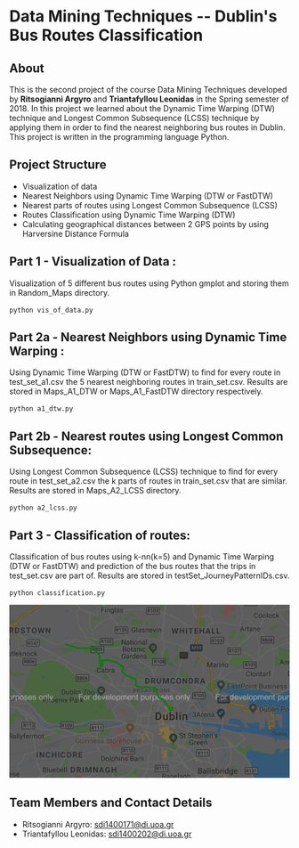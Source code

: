 # Data Mining Techniques -- Dublin's Bus Routes Classification
## About

This is the second project of the course Data Mining Techniques developed by **Ritsogianni Argyro** and **Triantafyllou Leonidas** in the Spring semester of 2018. In this project we learned about the Dynamic Time Warping (DTW) technique and Longest Common Subsequence (LCSS) technique by applying them in order to find the nearest neighboring bus routes in Dublin. This project is written in the programming language Python.

## Project Structure
  * Visualization of data
  * Nearest Neighbors using Dynamic Time Warping (DTW or FastDTW)
  * Nearest parts of routes using Longest Common Subsequence (LCSS)
  * Routes Classification using Dynamic Time Warping (DTW)
  * Calculating geographical distances between 2 GPS points by using Harversine Distance Formula

## Part 1 - Visualization of Data :
Visualization of 5 different bus routes using Python gmplot and storing them in Random_Maps directory.
```
python vis_of_data.py
```

## Part 2a - Nearest Neighbors using Dynamic Time Warping :
Using Dynamic Time Warping (DTW or FastDTW) to find for every route in test_set_a1.csv the 5 nearest neighboring routes in train_set.csv. Results are stored in Maps_A1_DTW or Maps_A1_FastDTW directory respectively.
```
python a1_dtw.py
```

## Part 2b - Nearest routes using Longest Common Subsequence:
Using Longest Common Subsequence (LCSS) technique to find for every route in test_set_a2.csv the k parts of routes in train_set.csv that are similar. Results are stored in Maps_A2_LCSS directory.
```
python a2_lcss.py
```
## Part 3 - Classification of routes:
Classification of bus routes using k-nn(k=5) and Dynamic Time Warping (DTW or FastDTW) and prediction of the bus routes that the trips in test_set.csv are part of. Results are stored in testSet_JourneyPatternIDs.csv.
```
python classification.py
```

![Alt text](pictures/bus_route.png?raw=true "Title")

## Team Members and Contact Details

* Ritsogianni Argyro: sdi1400171@di.uoa.gr
* Triantafyllou Leonidas: sdi1400202@di.uoa.gr
